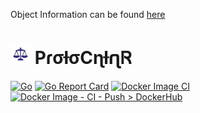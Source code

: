 
Object Information can be found [here](design/catalog) 


# ![PɾσƚσCɳƚɾʅᏒ](assets/favicon-32x32.png) PɾσƚσCɳƚɾʅᏒ
[![Go](https://github.com/mt1976/ebEstimates/actions/workflows/go.yml/badge.svg)](https://github.com/mt1976/ebEstimates/actions/workflows/go.yml)
[![Go Report Card](https://goreportcard.com/badge/github.com/mt1976/ebEstimates)](https://goreportcard.com/report/github.com/mt1976/ebEstimates)
[![Docker Image CI](https://github.com/mt1976/ebEstimates/actions/workflows/docker-image.yml/badge.svg)](https://github.com/mt1976/ebEstimates/actions/workflows/docker-image.yml)
[![Docker Image - CI - Push > DockerHub](https://github.com/mt1976/ebEstimates/actions/workflows/dockerhub-image.yml/badge.svg)](https://github.com/mt1976/ebEstimates/actions/workflows/dockerhub-image.yml)
